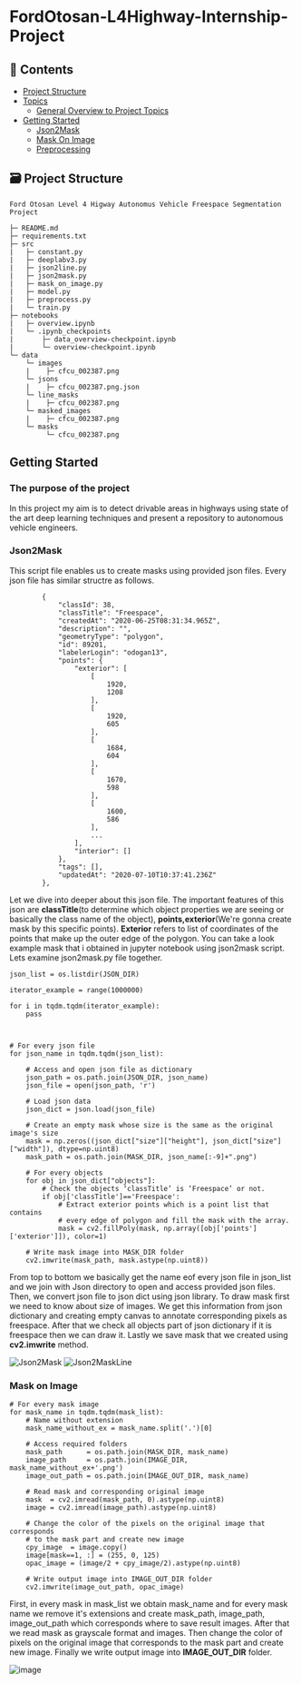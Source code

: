# FordOtosan-L4Highway-Internship-Project
## 🚩 Contents
- [Project Structure](#-project-structure)
- [Topics](#-pages)
  * [General Overview to Project Topics](https://sway.office.com/GWVpEgbbvFCstcKv?ref=Link)
- [Getting Started](#Getting-Started)
  *  [Json2Mask](#json2mask)
  *  [Mask On Image](#mask-on-image)
  *  [Preprocessing](#preprocessing)

 
## 🗃 Project Structure
```
Ford Otosan Level 4 Higway Autonomus Vehicle Freespace Segmentation Project

├─ README.md
├─ requirements.txt
├─ src
|   ├─ constant.py
|   ├─ deeplabv3.py
|   ├─ json2line.py
|   ├─ json2mask.py
|   ├─ mask_on_image.py
|   ├─ model.py
|   ├─ preprocess.py
|   └─ train.py
├─ notebooks
|   ├─ overview.ipynb
|   └─ .ipynb_checkpoints
|       ├─ data_overview-checkpoint.ipynb
|       └─ overview-checkpoint.ipynb
└─ data
    └─ images
    |    ├─ cfcu_002387.png
    └─ jsons
    |    ├─ cfcu_002387.png.json
    └─ line_masks
    |    ├─ cfcu_002387.png
    └─ masked_images
    |    ├─ cfcu_002387.png
    └─ masks
         └─ cfcu_002387.png
```

## Getting Started
### The purpose of the project
In this project my aim is to detect drivable areas in highways using state of the art deep learning techniques and present a repository to autonomous vehicle engineers.

### Json2Mask
This script file enables us to create masks using provided json files. Every json file has similar structre as follows.
```
        {
            "classId": 38,
            "classTitle": "Freespace",
            "createdAt": "2020-06-25T08:31:34.965Z",
            "description": "",
            "geometryType": "polygon",
            "id": 89201,
            "labelerLogin": "odogan13",
            "points": {
                "exterior": [
                    [
                        1920,
                        1208
                    ],
                    [
                        1920,
                        605
                    ],
                    [
                        1684,
                        604
                    ],
                    [
                        1670,
                        598
                    ],
                    [
                        1600,
                        586
                    ],
                    ...
                ],
                "interior": []
            },
            "tags": [],
            "updatedAt": "2020-07-10T10:37:41.236Z"
        },
```
Let we dive into deeper about this json file. The important features of this json are <b>classTitle</b>(to determine which object properties we are seeing or basically the class name of the object), <b>points,exterior</b>(We're gonna create mask by this specific points). <b>Exterior</b> refers to list of coordinates of the points that make up the outer edge of the polygon. You can take a look example mask that i obtained in jupyter notebook using json2mask script. Lets examine json2mask.py file together.

```
json_list = os.listdir(JSON_DIR)

iterator_example = range(1000000)

for i in tqdm.tqdm(iterator_example):
    pass



# For every json file
for json_name in tqdm.tqdm(json_list):

    # Access and open json file as dictionary
    json_path = os.path.join(JSON_DIR, json_name)
    json_file = open(json_path, 'r')

    # Load json data
    json_dict = json.load(json_file)

    # Create an empty mask whose size is the same as the original image's size
    mask = np.zeros((json_dict["size"]["height"], json_dict["size"]["width"]), dtype=np.uint8)
    mask_path = os.path.join(MASK_DIR, json_name[:-9]+".png")

    # For every objects
    for obj in json_dict["objects"]:
        # Check the objects ‘classTitle’ is ‘Freespace’ or not.
        if obj['classTitle']=='Freespace':
            # Extract exterior points which is a point list that contains
            # every edge of polygon and fill the mask with the array.
            mask = cv2.fillPoly(mask, np.array([obj['points']['exterior']]), color=1)

    # Write mask image into MASK_DIR folder
    cv2.imwrite(mask_path, mask.astype(np.uint8))

```

From top to bottom we basically get the name eof every json file in json_list and we join with Json directory to open and access provided json files. Then, we convert json file to json dict using json library. To draw mask first we need to know about size of images. We get this information from json dictionary and creating empty canvas to annotate corresponding pixels as freespace. After that we check all objects part of json dictionary if it is freespace then we can draw it. Lastly we save mask that we created using <b>cv2.imwrite</b> method.


![Json2Mask](https://github.com/BeytullahYayla/FordOtosan-L4Highway-Internship-Project/assets/78471151/664a03e3-254c-49f9-acb9-5cda517f6340)
![Json2MaskLine](https://github.com/BeytullahYayla/FordOtosan-L4Highway-Internship-Project/assets/78471151/e40e3008-0bd5-4b39-9404-4fcde68e24ba)


### Mask on Image
```
# For every mask image
for mask_name in tqdm.tqdm(mask_list):
    # Name without extension
    mask_name_without_ex = mask_name.split('.')[0]

    # Access required folders
    mask_path      = os.path.join(MASK_DIR, mask_name)
    image_path     = os.path.join(IMAGE_DIR, mask_name_without_ex+'.png')
    image_out_path = os.path.join(IMAGE_OUT_DIR, mask_name)

    # Read mask and corresponding original image
    mask  = cv2.imread(mask_path, 0).astype(np.uint8)
    image = cv2.imread(image_path).astype(np.uint8)

    # Change the color of the pixels on the original image that corresponds
    # to the mask part and create new image
    cpy_image  = image.copy()
    image[mask==1, :] = (255, 0, 125)
    opac_image = (image/2 + cpy_image/2).astype(np.uint8)

    # Write output image into IMAGE_OUT_DIR folder
    cv2.imwrite(image_out_path, opac_image)
```
First, in every mask in mask_list we obtain mask_name and for every mask name we remove it's extensions and create mask_path, image_path, image_out_path which corresponds where to save result images. After that we read mask as grayscale format and images. Then change the color of pixels on the original image that corresponds to the mask part and create new image. Finally we write output image into <b>IMAGE_OUT_DIR</b> folder.

![image](https://github.com/BeytullahYayla/FordOtosan-L4Highway-Internship-Project/assets/78471151/fe876bac-78bb-4e74-81b6-6e346df6e04d)

